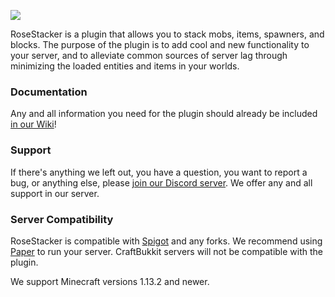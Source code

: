 ![](https://imgur.com/3ADh05A.png)


RoseStacker is a plugin that allows you to stack mobs, items, spawners, and blocks. The purpose of the plugin is to add cool and new functionality to your server, and to alleviate common sources of server lag through minimizing the loaded entities and items in your worlds.

### Documentation
Any and all information you need for the plugin should already be included [in our Wiki](https://github.com/Rosewood-Development/RoseStacker/wiki)!

### Support
If there's anything we left out, you have a question, you want to report a bug, or anything else, please [join our Discord server](https://discord.gg/MgUsTBK).  We offer any and all support in our server.

### Server Compatibility
RoseStacker is compatible with [Spigot](https://www.spigotmc.org/) and any forks.  We recommend using [Paper](https://papermc.io/) to run your server.  CraftBukkit servers will not be compatible with the plugin.

We support Minecraft versions 1.13.2 and newer.

